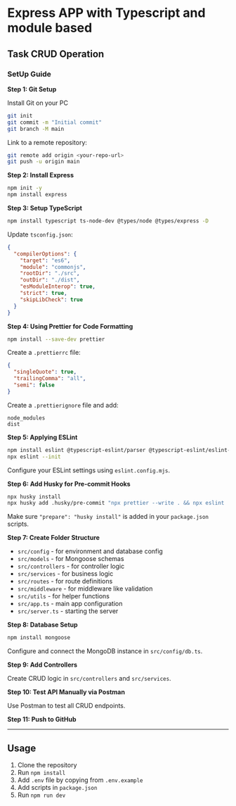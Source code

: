 # Express APP with Typescript and module based

## Task CRUD Operation

### SetUp Guide

**Step 1: Git Setup**

Install Git on your PC

```bash
git init
git commit -m "Initial commit"
git branch -M main
```

Link to a remote repository:

```bash
git remote add origin <your-repo-url>
git push -u origin main
```

**Step 2: Install Express**

```bash
npm init -y
npm install express
```

**Step 3: Setup TypeScript**

```bash
npm install typescript ts-node-dev @types/node @types/express -D
```

Update `tsconfig.json`:

```json
{
  "compilerOptions": {
    "target": "es6",
    "module": "commonjs",
    "rootDir": "./src",
    "outDir": "./dist",
    "esModuleInterop": true,
    "strict": true,
    "skipLibCheck": true
  }
}
```

**Step 4: Using Prettier for Code Formatting**

```bash
npm install --save-dev prettier
```

Create a `.prettierrc` file:

```json
{
  "singleQuote": true,
  "trailingComma": "all",
  "semi": false
}
```

Create a `.prettierignore` file and add:

```
node_modules
dist
```

**Step 5: Applying ESLint**

```bash
npm install eslint @typescript-eslint/parser @typescript-eslint/eslint-plugin --save-dev
npx eslint --init
```

Configure your ESLint settings using `eslint.config.mjs`.

**Step 6: Add Husky for Pre-commit Hooks**

```bash
npx husky install
npx husky add .husky/pre-commit "npx prettier --write . && npx eslint ."
```

Make sure `"prepare": "husky install"` is added in your `package.json` scripts.

**Step 7: Create Folder Structure**

- `src/config` - for environment and database config
- `src/models` - for Mongoose schemas
- `src/controllers` - for controller logic
- `src/services` - for business logic
- `src/routes` - for route definitions
- `src/middleware` - for middleware like validation
- `src/utils` - for helper functions
- `src/app.ts` - main app configuration
- `src/server.ts` - starting the server

**Step 8: Database Setup**

```bash
npm install mongoose
```

Configure and connect the MongoDB instance in `src/config/db.ts`.

**Step 9: Add Controllers**

Create CRUD logic in `src/controllers` and `src/services`.

**Step 10: Test API Manually via Postman**

Use Postman to test all CRUD endpoints.

**Step 11: Push to GitHub**

---

## Usage

1. Clone the repository
2. Run `npm install`
3. Add `.env` file by copying from `.env.example`
4. Add scripts in `package.json`
5. Run `npm run dev`

